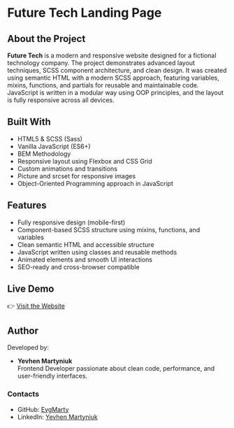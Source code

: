 # Future Tech Landing Page

## About the Project

**Future Tech** is a modern and responsive website designed for a fictional technology company. The project demonstrates advanced layout techniques, SCSS component architecture, and clean design. It was created using semantic HTML with a modern SCSS approach, featuring variables, mixins, functions, and partials for reusable and maintainable code. JavaScript is written in a modular way using OOP principles, and the layout is fully responsive across all devices.



## Built With

- HTML5 & SCSS (Sass)
- Vanilla JavaScript (ES6+)
- BEM Methodology
- Responsive layout using Flexbox and CSS Grid
- Custom animations and transitions
- Picture and srcset for responsive images
- Object-Oriented Programming approach in JavaScript

## Features

- Fully responsive design (mobile-first)
- Component-based SCSS structure using mixins, functions, and variables
- Clean semantic HTML and accessible structure
- JavaScript written using classes and reusable methods
- Animated elements and smooth UI interactions
- SEO-ready and cross-browser compatible

## Live Demo

👉 [Visit the Website](https://evgmarty.github.io/future-tech/)

## Author

Developed by:

- **Yevhen Martyniuk**  
  Frontend Developer passionate about clean code, performance, and user-friendly interfaces.

### Contacts

- GitHub: [EvgMarty](https://github.com/EvgMarty)  
- LinkedIn: [Yevhen Martyniuk](https://www.linkedin.com/in/evgmarty/)
